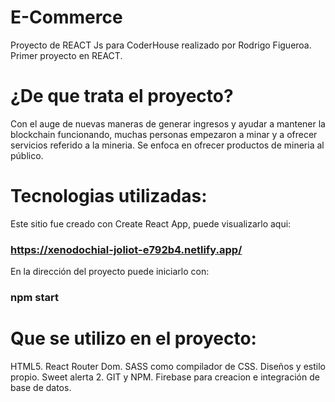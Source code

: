# E-Commerce

Proyecto de REACT Js para CoderHouse realizado por Rodrigo Figueroa. Primer proyecto en REACT.

# ¿De que trata el proyecto?

Con el auge de nuevas maneras de generar ingresos y ayudar a mantener la blockchain funcionando, muchas personas empezaron a minar y a ofrecer servicios referido a la mineria.
Se enfoca en ofrecer productos de mineria al público.

# Tecnologias utilizadas:

Este sitio fue creado con Create React App, puede visualizarlo aqui:  
### https://xenodochial-joliot-e792b4.netlify.app/

En la dirección del proyecto puede iniciarlo con:
### npm start


# Que se utilizo en el proyecto:
HTML5.
React Router Dom.
SASS como compilador de CSS.
Diseños y estilo propio.
Sweet alerta 2.
GIT y NPM.
Firebase para creacion e integración de base de datos.